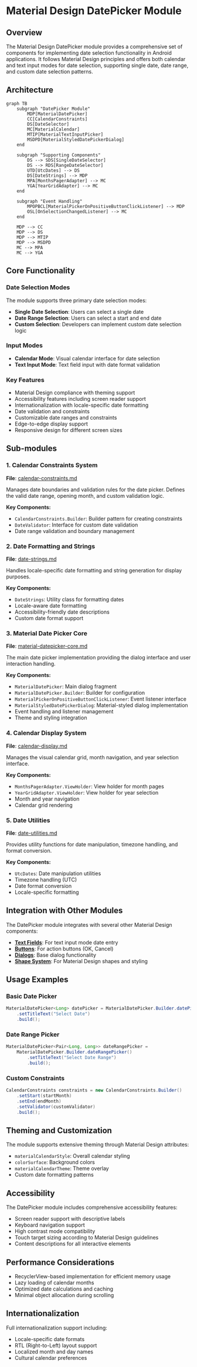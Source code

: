 # Material Design DatePicker Module

## Overview

The Material Design DatePicker module provides a comprehensive set of components for implementing date selection functionality in Android applications. It follows Material Design principles and offers both calendar and text input modes for date selection, supporting single date, date range, and custom date selection patterns.

## Architecture

```mermaid
graph TB
    subgraph "DatePicker Module"
        MDP[MaterialDatePicker]
        CC[CalendarConstraints]
        DS[DateSelector]
        MC[MaterialCalendar]
        MTIP[MaterialTextInputPicker]
        MSDPD[MaterialStyledDatePickerDialog]
    end
    
    subgraph "Supporting Components"
        DS --> SDS[SingleDateSelector]
        DS --> RDS[RangeDateSelector]
        UTD[UtcDates] --> DS
        DS[DateStrings] --> MDP
        MPA[MonthsPagerAdapter] --> MC
        YGA[YearGridAdapter] --> MC
    end
    
    subgraph "Event Handling"
        MPOPBCL[MaterialPickerOnPositiveButtonClickListener] --> MDP
        OSL[OnSelectionChangedListener] --> MC
    end
    
    MDP --> CC
    MDP --> DS
    MDP --> MTIP
    MDP --> MSDPD
    MC --> MPA
    MC --> YGA
```

## Core Functionality

### Date Selection Modes
The module supports three primary date selection modes:
- **Single Date Selection**: Users can select a single date
- **Date Range Selection**: Users can select a start and end date
- **Custom Selection**: Developers can implement custom date selection logic

### Input Modes
- **Calendar Mode**: Visual calendar interface for date selection
- **Text Input Mode**: Text field input with date format validation

### Key Features
- Material Design compliance with theming support
- Accessibility features including screen reader support
- Internationalization with locale-specific date formatting
- Date validation and constraints
- Customizable date ranges and constraints
- Edge-to-edge display support
- Responsive design for different screen sizes

## Sub-modules

### 1. Calendar Constraints System
**File**: [calendar-constraints.md](calendar-constraints.md)

Manages date boundaries and validation rules for the date picker. Defines the valid date range, opening month, and custom validation logic.

**Key Components:**
- `CalendarConstraints.Builder`: Builder pattern for creating constraints
- `DateValidator`: Interface for custom date validation
- Date range validation and boundary management

### 2. Date Formatting and Strings
**File**: [date-strings.md](date-strings.md)

Handles locale-specific date formatting and string generation for display purposes.

**Key Components:**
- `DateStrings`: Utility class for formatting dates
- Locale-aware date formatting
- Accessibility-friendly date descriptions
- Custom date format support

### 3. Material Date Picker Core
**File**: [material-datepicker-core.md](material-datepicker-core.md)

The main date picker implementation providing the dialog interface and user interaction handling.

**Key Components:**
- `MaterialDatePicker`: Main dialog fragment
- `MaterialDatePicker.Builder`: Builder for configuration
- `MaterialPickerOnPositiveButtonClickListener`: Event listener interface
- `MaterialStyledDatePickerDialog`: Material-styled dialog implementation
- Event handling and listener management
- Theme and styling integration

### 4. Calendar Display System
**File**: [calendar-display.md](calendar-display.md)

Manages the visual calendar grid, month navigation, and year selection interface.

**Key Components:**
- `MonthsPagerAdapter.ViewHolder`: View holder for month pages
- `YearGridAdapter.ViewHolder`: View holder for year selection
- Month and year navigation
- Calendar grid rendering

### 5. Date Utilities
**File**: [date-utilities.md](date-utilities.md)

Provides utility functions for date manipulation, timezone handling, and format conversion.

**Key Components:**
- `UtcDates`: Date manipulation utilities
- Timezone handling (UTC)
- Date format conversion
- Locale-specific formatting

## Integration with Other Modules

The DatePicker module integrates with several other Material Design components:

- **[Text Fields](textfield.md)**: For text input mode date entry
- **[Buttons](button.md)**: For action buttons (OK, Cancel)
- **[Dialogs](dialog.md)**: Base dialog functionality
- **[Shape System](shape.md)**: For Material Design shapes and styling

## Usage Examples

### Basic Date Picker
```java
MaterialDatePicker<Long> datePicker = MaterialDatePicker.Builder.datePicker()
    .setTitleText("Select Date")
    .build();
```

### Date Range Picker
```java
MaterialDatePicker<Pair<Long, Long>> dateRangePicker = 
    MaterialDatePicker.Builder.dateRangePicker()
        .setTitleText("Select Date Range")
        .build();
```

### Custom Constraints
```java
CalendarConstraints constraints = new CalendarConstraints.Builder()
    .setStart(startMonth)
    .setEnd(endMonth)
    .setValidator(customValidator)
    .build();
```

## Theming and Customization

The module supports extensive theming through Material Design attributes:
- `materialCalendarStyle`: Overall calendar styling
- `colorSurface`: Background colors
- `materialCalendarTheme`: Theme overlay
- Custom date formatting patterns

## Accessibility

The DatePicker module includes comprehensive accessibility features:
- Screen reader support with descriptive labels
- Keyboard navigation support
- High contrast mode compatibility
- Touch target sizing according to Material Design guidelines
- Content descriptions for all interactive elements

## Performance Considerations

- RecyclerView-based implementation for efficient memory usage
- Lazy loading of calendar months
- Optimized date calculations and caching
- Minimal object allocation during scrolling

## Internationalization

Full internationalization support including:
- Locale-specific date formats
- RTL (Right-to-Left) layout support
- Localized month and day names
- Cultural calendar preferences